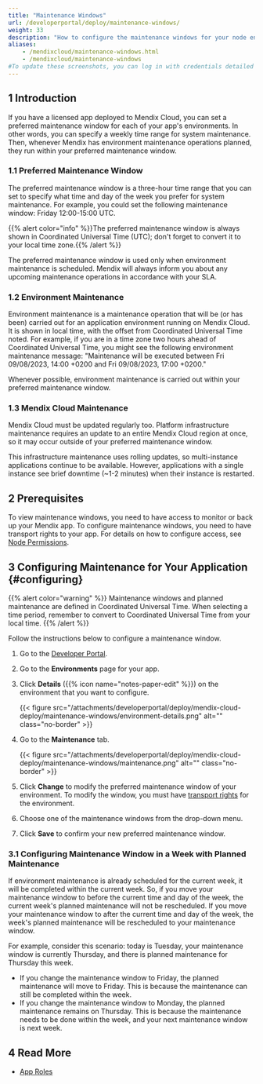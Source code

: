```yaml
---
title: "Maintenance Windows"
url: /developerportal/deploy/maintenance-windows/
weight: 33
description: "How to configure the maintenance windows for your node environment."
aliases:
    - /mendixcloud/maintenance-windows.html
    - /mendixcloud/maintenance-windows
#To update these screenshots, you can log in with credentials detailed in How to Update Screenshots Using Team Apps.
---
```


## 1 Introduction

If you have a licensed app deployed to Mendix Cloud, you can set a preferred maintenance window for each of your app's environments. In other words, you can specify a weekly time range for system maintenance. Then, whenever Mendix has environment maintenance operations planned, they run within your preferred maintenance window.

### 1.1 Preferred Maintenance Window

The preferred maintenance window is a three-hour time range that you can set to specify what time and day of the week you prefer for system maintenance. For example, you could set the following maintenance window: Friday 12:00-15:00 UTC.

{{% alert color="info" %}}The preferred maintenance window is always shown in Coordinated Universal Time (UTC); don't forget to convert it to your local time zone.{{% /alert %}}

The preferred maintenance window is used only when environment maintenance is scheduled. Mendix will always inform you about any upcoming maintenance operations in accordance with your SLA.

### 1.2 Environment Maintenance

Environment maintenance is a maintenance operation that will be (or has been) carried out for an application environment running on Mendix Cloud. It is shown in local time, with the offset from Coordinated Universal Time noted. For example, if you are in a time zone two hours ahead of Coordinated Universal Time, you might see the following environment maintenance message: "Maintenance will be executed between Fri 09/08/2023, 14:00 +0200 and Fri 09/08/2023, 17:00 +0200."

Whenever possible, environment maintenance is carried out within your preferred maintenance window.

### 1.3 Mendix Cloud Maintenance

Mendix Cloud must be updated regularly too. Platform infrastructure maintenance requires an update to an entire Mendix Cloud region at once, so it may occur outside of your preferred maintenance window.

This infrastructure maintenance uses rolling updates, so multi-instance applications continue to be available. However, applications with a single instance see brief downtime (~1-2 minutes) when their instance is restarted.

## 2 Prerequisites

To view maintenance windows, you need to have access to monitor or back up your Mendix app. To configure maintenance windows, you need to have transport rights to your app. For details on how to configure access, see [Node Permissions](/developerportal/deploy/node-permissions/).

## 3 Configuring Maintenance for Your Application {#configuring}

{{% alert color="warning" %}}
Maintenance windows and planned maintenance are defined in Coordinated Universal Time. When selecting a time period, remember to convert to Coordinated Universal Time from your local time.
{{% /alert %}}

Follow the instructions below to configure a maintenance window.

1. Go to the [Developer Portal](https://sprintr.home.mendix.com).

2. Go to the **Environments** page for your app.

3. Click **Details** ({{% icon name="notes-paper-edit" %}}) on the environment that you want to configure.

    {{< figure src="/attachments/developerportal/deploy/mendix-cloud-deploy/maintenance-windows/environment-details.png" alt="" class="no-border" >}}

4. Go to the **Maintenance** tab.

    {{< figure src="/attachments/developerportal/deploy/mendix-cloud-deploy/maintenance-windows/maintenance.png" alt="" class="no-border" >}}
    
5. Click **Change** to modify the preferred maintenance window of your environment. To modify the window, you must have [transport rights](/developerportal/deploy/node-permissions/#transport-rights) for the environment.

6. Choose one of the maintenance windows from the drop-down menu.

7. Click **Save** to confirm your new preferred maintenance window.

### 3.1 Configuring Maintenance Window in a Week with Planned Maintenance

If environment maintenance is already scheduled for the current week, it will be completed within the current week. So, if you move your maintenance window to before the current time and day of the week, the current week's planned maintenance will not be rescheduled. If you move your maintenance window to after the current time and day of the week, the week's planned maintenance will be rescheduled to your maintenance window.

For example, consider this scenario: today is Tuesday, your maintenance window is currently Thursday, and there is planned maintenance for Thursday this week.

* If you change the maintenance window to Friday, the planned maintenance will move to Friday. This is because the maintenance can still be completed within the week.
* If you change the maintenance window to Monday, the planned maintenance remains on Thursday. This is because the maintenance needs to be done within the week, and your next maintenance window is next week.

## 4 Read More

* [App Roles](/developerportal/general/app-roles/)
